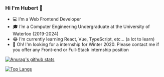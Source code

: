 ### Hi I'm Hubert 👋 

- 💻 I’m a Web Frontend Developer 
- 🎓 I’m a Computer Engineering Undergraduate at the University of Waterloo (2019-2024)
- 😂 I’m currently learning React, Vue, TypeScript, etc... (a lot to learn)
- 💬 Oh! I'm looking for a internship for Winter 2020. Please contact me if you offer any Front-end or Full-Stack internship position

[![Anurag's github stats](https://github-readme-stats.vercel.app/api?username=Hubert-Zhu)](https://github.com/anuraghazra/github-readme-stats)

[![Top Langs](https://github-readme-stats.vercel.app/api/top-langs/?username=Hubert-Zhu&layout=compact)](https://github.com/anuraghazra/github-readme-stats)
